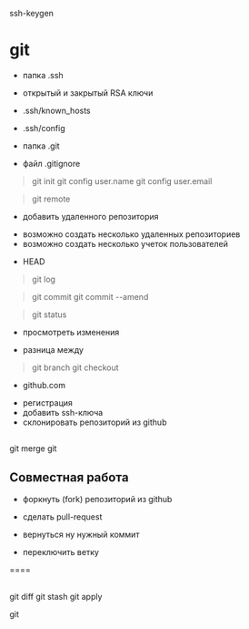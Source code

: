 


ssh-keygen

# git


* папка .ssh
- открытый и закрытый RSA ключи

* .ssh/known_hosts
* .ssh/config

* папка .git
* файл .gitignore

> git init
> git config user.name
> git config user.email

> git remote

+ добавить удаленного репозитория
- возможно создать несколько удаленных репозиториев
- возможно создать несколько учеток пользователей

* HEAD

> git log

> git commit
> git commit --amend

> git status
+ просмотреть изменения

* разница между

> git branch
> git checkout


* github.com
+ регистрация
+ добавить ssh-ключа
+ склонировать репозиторий из github

## 
git merge
git 


## Совместная работа
- форкнуть (fork) репозиторий из github
- сделать pull-request

- вернуться ну нужный коммит
- переключить ветку


====

##
git diff
git stash
git apply

git 